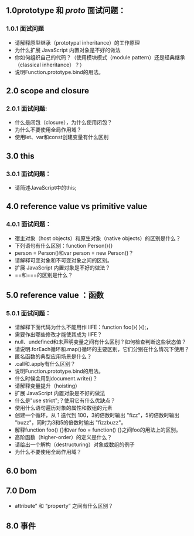 ## 1.0prototype 和 _proto_  面试问题：<br>
### 1.0.1  面试问题
* 请解释原型继承（prototypal inheritance）的工作原理<br>
* 为什么扩展 JavaScript 内置对象是不好的做法<br>
* 你如何组织自己的代码？（使用模块模式（module pattern）还是经典继承（classical inheritance）？）
* 说明Function.prototype.bind的用法。<br>


## 2.0 scope and closure<br>
### 2.0.1 面试问题:<br>
* 什么是闭包（closure），为什么使用闭包？<br>
* 为什么不要使用全局作用域？<br>
* 使用let、var和const创建变量有什么区别<br>
  
 
## 3.0 this<br>
### 3.0.1 面试问题：<br>

* 请简述JavaScript中的this;<br>

     
## 4.0 reference value vs primitive value <br>

### 4.0.1  面试问题：<br>

* 宿主对象（host objects）和原生对象（native objects）的区别是什么？<br>
* 下列语句有什么区别：function Person(){}<br>
* person = Person()和var person = new Person()？<br>
* 请解释可变对象和不可变对象之间的区别。 <br>  
* 扩展 JavaScript 内置对象是不好的做法？<br>
* ==和===的区别是什么？<br>

## 5.0 reference value ：函数<br>
### 5.0.1 面试问题：<br> 

* 请解释下面代码为什么不能用作 IIFE：function foo(){ }();，<br>
* 需要作出哪些修改才能使其成为 IIFE？<br>
* null、undefined和未声明变量之间有什么区别？如何检查判断这些状态值？<br>
* 请说明.forEach循环和.map()循环的主要区别，它们分别在什么情况下使用？<br>              
* 匿名函数的典型应用场景是什么？<br>
* .call和.apply有什么区别？ <br>
* 说明Function.prototype.bind的用法。<br>
* 什么时候会用到document.write()？<br>
* 请解释变量提升（hoisting）<br>
* 扩展 JavaScript 内置对象是不好的做法<br>
* 什么是"use strict";？使用它有什么优缺点？<br>  
* 使用什么语句遍历对象的属性和数组的元素 <br>
* 创建一个循环，从 1 迭代到 100，3的倍数时输出 "fizz"，5的倍数时输出 "buzz"，同时为3和5的倍数时输出 "fizzbuzz"。  <br>  
* 解释function foo() {}和var foo = function() {}之间foo的用法上的区别。<br>
* 高阶函数（higher-order）的定义是什么？<br>
* 请给出一个解构（destructuring）对象或数组的例子<br>  
* 为什么不要使用全局作用域？<br>




## 6.0 bom
## 7.0 Dom
* attribute” 和 “property” 之间有什么区别？<br>
## 8.0 事件



